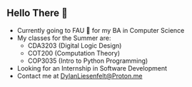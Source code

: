 ## Hello There 👋 
- Currently going to FAU 🦉 for my BA in Computer Science
- My classes for the Summer are:
  * CDA3203 (Digital Logic Design)
  * COT200 (Computation Theory)
  * COP3035 (Intro to Python Programming)
- Looking for an Internship in Software Development
- Contact me at DylanLiesenfelt@Proton.me
<!--
**DylanLiesenfelt/DylanLiesenfelt** is a ✨ _special_ ✨ repository because its `README.md` (this file) appears on your GitHub profile.

Here are some ideas to get you started:

- 🔭 I’m currently working on ...
- 🌱 I’m currently learning ...
- 👯 I’m looking to collaborate on ...
- 🤔 I’m looking for help with ...
- 💬 Ask me about ...
- 📫 How to reach me: ...
- 😄 Pronouns: ...
- ⚡ Fun fact: ...
-->


